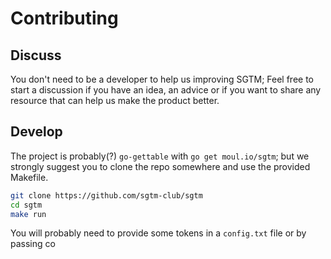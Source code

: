 # Contributing

## Discuss

You don't need to be a developer to help us improving SGTM; Feel free to start a discussion if you have an idea, an advice or if you want to share any resource that can help us make the product better.

## Develop

The project is probably(?) `go-gettable` with `go get moul.io/sgtm`; but we strongly suggest you to clone the repo somewhere and use the provided Makefile.

```bash
git clone https://github.com/sgtm-club/sgtm
cd sgtm
make run
```

You will probably need to provide some tokens in a `config.txt` file or by passing co